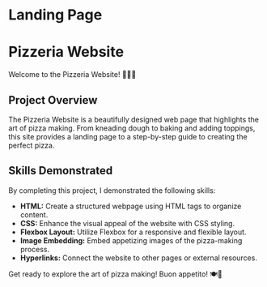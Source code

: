 # Landing Page
# Pizzeria Website

Welcome to the Pizzeria Website! 🍕👨‍🍳

## Project Overview

The Pizzeria Website is a beautifully designed web page that highlights the art of pizza making. From kneading dough to baking and adding toppings, this site provides a landing page to a step-by-step guide to creating the perfect pizza.


## Skills Demonstrated

By completing this project, I demonstrated the following skills:

- **HTML:** Create a structured webpage using HTML tags to organize content.
- **CSS:** Enhance the visual appeal of the website with CSS styling.
- **Flexbox Layout:** Utilize Flexbox for a responsive and flexible layout.
- **Image Embedding:** Embed appetizing images of the pizza-making process.
- **Hyperlinks:** Connect the website to other pages or external resources.

Get ready to explore the art of pizza making! Buon appetito! 🍽️🍕
